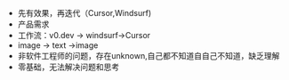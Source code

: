 - 先有效果，再迭代（Cursor,Windsurf)
- 产品需求
- 工作流：v0.dev -> windsurf->Cursor
- image -> text ->image
- 非软件工程师的问题，存在unknown,自己都不知道自自己不知道，缺乏理解
- 零基础，无法解决问题和思考